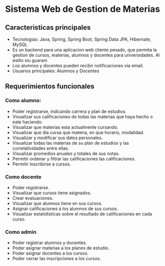 # Sistema Web de Gestion de Materias

## Caracteristicas principales
- Tecnologias: Java, Spring, Spring Boot, Spring Data JPA, Hibernate, MySQL
- Es un backend para una aplicacion web cliente pesado, que permita la gestion de cursos, materias, alumnos y docentes para universidades. Al estilo siu guarani
- Los alumnos y docentes pueden recibir notificaciones via email.
- Usuarios principales: Alumnos y Docentes


## Requerimientos funcionales

### Como alumno:
- Poder registrarse, indicando carrera y plan de estudios.
- Visualizar sus calificaciones de todas las materias que haya hecho o este haciendo.
- Visualizar que materias esta actualmente cursando.
- Visualizar que dia cursa que materia, en que horario, modalidad.
- Visualizar y modificar sus datos personales.
- Visualizar todas las materias de su plan de estudios y las correlatividades entre ellas.
- Visualizar promedios anuales y totales de sus notas.
- Permitir ordenar y filtrar las calificaciones las calificaciones.
- Permitir inscribirse a cursos.


### Como docente
- Poder registrarse.
- Visualizar que cursos tiene asignados.
- Crear evaluaciones.
- Visualizar que alumnos tiene en sus cursos.
- Asignar calificaciones a los alumnos de sus cursos.
- Visualizar estatidisticas sobre el resultado de calificaciones en cada curso.

### Como admin 
- Poder registrar alumnos y docentes.
- Poder asignar materias a los planes de estudio.
- Poder asignar docentes a los cursos.
- Poder cerrar las inscripciones a los cursos.
